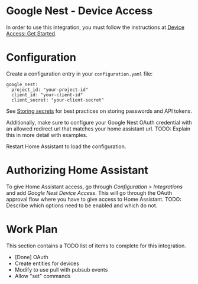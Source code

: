 # Google Nest - Device Access

In order to use this integration, you must follow the instructions at
[Device Access: Get Started](https://developers.google.com/nest/device-access/get-started).

# Configuration

Create a configuration entry in your `configuration.yaml` file:
```
google_nest:
  project_id: "your-project-id"
  client_id: "your-client-id"
  client_secret: "your-client-secret"
```

See [Storing secrets](https://www.home-assistant.io/docs/configuration/secrets/)
for best practices on storing passwords and API tokens.

Additionally, make sure to configure your Google Nest OAuth credential with an
allowed redirect url that matches your home assistant url.
TODO: Explain this in more detail with examples.

Restart Home Assistant to load the configuration.

# Authorizing Home Assistant

To give Home Assistant access, go through *Configuration > Integrations* and add
*Google Nest Device Access*.  This will go through the OAuth approval flow
where you have to give access to Home Assistant.
TODO: Describe which options need to be enabled and which do not.

# Work Plan

This section contains a TODO list of items to complete for this integration.

  * [Done] OAuth
  * Create entities for devices
  * Modify to use pull with pubsub events
  * Allow "set" commands
